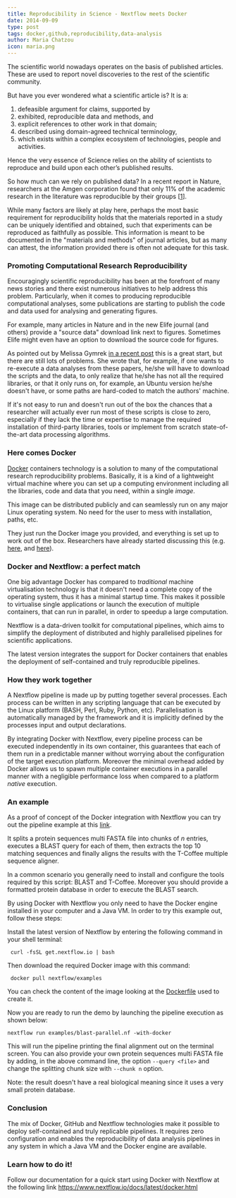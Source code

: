 ```yaml
---
title: Reproducibility in Science - Nextflow meets Docker
date: 2014-09-09
type: post
tags: docker,github,reproducibility,data-analysis
author: Maria Chatzou
icon: maria.png
---
```


The scientific world nowadays operates on the basis of published articles.
These are used to report novel discoveries to the rest of the scientific community.

But have you ever wondered what a scientific article is? It is a:

1. defeasible argument for claims, supported by
2. exhibited, reproducible data and methods, and
3. explicit references to other work in that domain;
4. described using domain-agreed technical terminology,
5. which exists within a complex ecosystem of technologies, people and activities.

Hence the very essence of Science relies on the ability of scientists to reproduce and
build upon each other’s published results.

So how much can we rely on published data? In a recent report in Nature, researchers at the
Amgen corporation found that only 11% of the academic research in the literature was
reproducible by their groups [[1](http://www.nature.com/nature/journal/v483/n7391/full/483531a.html)].

While many factors are likely at play here, perhaps the most basic requirement for
reproducibility holds that the materials reported in a study can be uniquely identified
and obtained, such that experiments can be reproduced as faithfully as possible.
This information is meant to be documented in the "materials and methods" of journal articles,
but as many can attest, the information provided there is often not adequate for this task.

### Promoting Computational Research Reproducibility

Encouragingly scientific reproducibility has been at the forefront of many news stories
and there exist numerous initiatives to help address this problem. Particularly, when it
comes to producing reproducible computational analyses, some publications are starting
to publish the code and data used for analysing and generating figures.

For example, many articles in Nature and in the new Elife journal (and others) provide a
"source data" download link next to figures. Sometimes Elife might even have an option
to download the source code for figures.

As pointed out by Melissa Gymrek [in a recent post](http://melissagymrek.com/science/2014/08/29/docker-reproducible-research.html)
this is a great start, but there are still lots of problems. She wrote that, for example, if one wants
to re-execute a data analyses from these papers, he/she will have to download the
scripts and the data, to only realize that he/she has not all the required libraries,
or that it only runs on, for example, an Ubuntu version he/she doesn't have, or some
paths are hard-coded to match the authors' machine.

If it's not easy to run and doesn't run out of the box the chances that a researcher
will actually ever run most of these scripts is close to zero, especially if they lack
the time or expertise to manage the required installation of third-party libraries,
tools or implement from scratch state-of-the-art data processing algorithms.

### Here comes Docker

[Docker](http://www.docker.com) containers technology is a solution to many of the computational
research reproducibility problems. Basically, it is a kind of a lightweight virtual machine
where you can set up a computing environment including all the libraries, code and data that you need,
within a single _image_.

This image can be distributed publicly and can seamlessly run on any major Linux operating system.
No need for the user to mess with installation, paths, etc.

They just run the Docker image you provided, and everything is set up to work out of the box.
Researchers have already started discussing this (e.g. [here](http://www.bioinformaticszen.com/post/reproducible-assembler-benchmarks/),
and [here](https://bcbio.wordpress.com/2014/03/06/improving-reproducibility-and-installation-of-genomic-analysis-pipelines-with-docker/)).

### Docker and Nextflow: a perfect match

One big advantage Docker has compared to _traditional_ machine virtualisation technology
is that it doesn't need a complete copy of the operating system, thus it has a minimal
startup time. This makes it possible to virtualise single applications or launch the execution
of multiple containers, that can run in parallel, in order to speedup a large computation.

Nextflow is a data-driven toolkit for computational pipelines, which aims to simplify the deployment of
distributed and highly parallelised pipelines for scientific applications.

The latest version integrates the support for Docker containers that enables the deployment
of self-contained and truly reproducible pipelines.

### How they work together

A Nextflow pipeline is made up by putting together several processes. Each process
can be written in any scripting language that can be executed by the Linux platform
(BASH, Perl, Ruby, Python, etc). Parallelisation is automatically managed
by the framework and it is implicitly defined by the processes input and
output declarations.

By integrating Docker with Nextflow, every pipeline process can be executed independently
in its own container, this guarantees that each of them run in a predictable
manner without worrying about the configuration of the target execution platform. Moreover the
minimal overhead added by Docker allows us to spawn multiple container executions in a parallel
manner with a negligible performance loss when compared to a platform _native_ execution.

### An example

As a proof of concept of the Docker integration with Nextflow you can try out the
pipeline example at this [link](https://github.com/nextflow-io/examples/blob/master/blast-parallel.nf).

It splits a protein sequences multi FASTA file into chunks of _n_ entries, executes a BLAST query
for each of them, then extracts the top 10 matching sequences and
finally aligns the results with the T-Coffee multiple sequence aligner.

In a common scenario you generally need to install and configure the tools required by this
script: BLAST and T-Coffee. Moreover you should provide a formatted protein database in order
to execute the BLAST search.

By using Docker with Nextflow you only need to have the Docker engine installed in your
computer and a Java VM. In order to try this example out, follow these steps:

Install the latest version of Nextflow by entering the following command in your shell terminal:

     curl -fsSL get.nextflow.io | bash

Then download the required Docker image with this command:

     docker pull nextflow/examples

You can check the content of the image looking at the [Dockerfile](https://github.com/nextflow-io/examples/blob/master/Dockerfile)
used to create it.

Now you are ready to run the demo by launching the pipeline execution as shown below:

    nextflow run examples/blast-parallel.nf -with-docker

This will run the pipeline printing the final alignment out on the terminal screen.
You can also provide your own protein sequences multi FASTA file by adding, in the above command line,
the option `--query <file>` and change the splitting chunk size with `--chunk n` option.

Note: the result doesn't have a real biological meaning since it uses a very small protein database.

### Conclusion

The mix of Docker, GitHub and Nextflow technologies make it possible to deploy
self-contained and truly replicable pipelines. It requires zero configuration and
enables the reproducibility of data analysis pipelines in any system in which a Java VM and
the Docker engine are available.

### Learn how to do it!

Follow our documentation for a quick start using Docker with Nextflow at
the following link https://www.nextflow.io/docs/latest/docker.html
